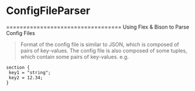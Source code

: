 # ConfigFileParser
==================================
Using Flex &amp; Bison to Parse Config Files 

> Format of the config file is similar to JSON, which is composed of pairs of key-values. The config file is also composed of some tuples, which contain some pairs of key-values. e.g.
```
section {
 key1 = "string";
 key2 = 12.34;
}
```

